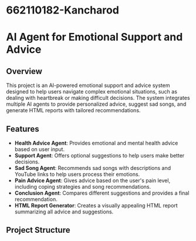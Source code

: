 # 662110182-Kancharod
# AI Agent for Emotional Support and Advice

## Overview
This project is an AI-powered emotional support and advice system designed to help users navigate complex emotional situations, such as dealing with heartbreak or making difficult decisions. The system integrates multiple AI agents to provide personalized advice, suggest sad songs, and generate HTML reports with tailored recommendations.

## Features
- **Health Advice Agent**: Provides emotional and mental health advice based on user input.
- **Support Agent**: Offers optional suggestions to help users make better decisions.
- **Sad Song Agent**: Recommends sad songs with descriptions and YouTube links to help users process their emotions.
- **Pain Advice Agent**: Gives advice based on the user's pain level, including coping strategies and song recommendations.
- **Conclusion Agent**: Compares different suggestions and provides a final recommendation.
- **HTML Report Generator**: Creates a visually appealing HTML report summarizing all advice and suggestions.

## Project Structure
